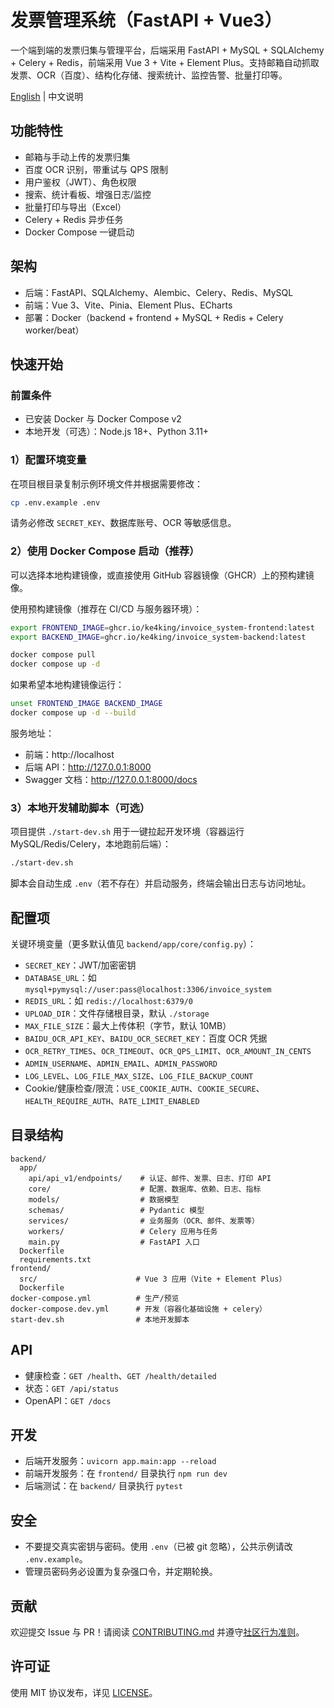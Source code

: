 # 发票管理系统（FastAPI + Vue3）

一个端到端的发票归集与管理平台，后端采用 FastAPI + MySQL + SQLAlchemy + Celery + Redis，前端采用 Vue 3 + Vite + Element Plus。支持邮箱自动抓取发票、OCR（百度）、结构化存储、搜索统计、监控告警、批量打印等。

[English](README.md) | 中文说明

## 功能特性
- 邮箱与手动上传的发票归集
- 百度 OCR 识别，带重试与 QPS 限制
- 用户鉴权（JWT）、角色权限
- 搜索、统计看板、增强日志/监控
- 批量打印与导出（Excel）
- Celery + Redis 异步任务
- Docker Compose 一键启动

## 架构
- 后端：FastAPI、SQLAlchemy、Alembic、Celery、Redis、MySQL
- 前端：Vue 3、Vite、Pinia、Element Plus、ECharts
- 部署：Docker（backend + frontend + MySQL + Redis + Celery worker/beat）

## 快速开始

### 前置条件
- 已安装 Docker 与 Docker Compose v2
- 本地开发（可选）：Node.js 18+、Python 3.11+

### 1）配置环境变量
在项目根目录复制示例环境文件并根据需要修改：

```bash
cp .env.example .env
```

请务必修改 `SECRET_KEY`、数据库账号、OCR 等敏感信息。

### 2）使用 Docker Compose 启动（推荐）

可以选择本地构建镜像，或直接使用 GitHub 容器镜像（GHCR）上的预构建镜像。

使用预构建镜像（推荐在 CI/CD 与服务器环境）：

```bash
export FRONTEND_IMAGE=ghcr.io/ke4king/invoice_system-frontend:latest
export BACKEND_IMAGE=ghcr.io/ke4king/invoice_system-backend:latest

docker compose pull
docker compose up -d
```

如果希望本地构建镜像运行：

```bash
unset FRONTEND_IMAGE BACKEND_IMAGE
docker compose up -d --build
```

服务地址：
- 前端：http://localhost
- 后端 API：http://127.0.0.1:8000
- Swagger 文档：http://127.0.0.1:8000/docs

### 3）本地开发辅助脚本（可选）
项目提供 `./start-dev.sh` 用于一键拉起开发环境（容器运行 MySQL/Redis/Celery，本地跑前后端）：

```bash
./start-dev.sh
```

脚本会自动生成 `.env`（若不存在）并启动服务，终端会输出日志与访问地址。

## 配置项
关键环境变量（更多默认值见 `backend/app/core/config.py`）：

- `SECRET_KEY`：JWT/加密密钥
- `DATABASE_URL`：如 `mysql+pymysql://user:pass@localhost:3306/invoice_system`
- `REDIS_URL`：如 `redis://localhost:6379/0`
- `UPLOAD_DIR`：文件存储根目录，默认 `./storage`
- `MAX_FILE_SIZE`：最大上传体积（字节，默认 10MB）
- `BAIDU_OCR_API_KEY`、`BAIDU_OCR_SECRET_KEY`：百度 OCR 凭据
- `OCR_RETRY_TIMES`、`OCR_TIMEOUT`、`OCR_QPS_LIMIT`、`OCR_AMOUNT_IN_CENTS`
- `ADMIN_USERNAME`、`ADMIN_EMAIL`、`ADMIN_PASSWORD`
- `LOG_LEVEL`、`LOG_FILE_MAX_SIZE`、`LOG_FILE_BACKUP_COUNT`
- Cookie/健康检查/限流：`USE_COOKIE_AUTH`、`COOKIE_SECURE`、`HEALTH_REQUIRE_AUTH`、`RATE_LIMIT_ENABLED`

## 目录结构

```
backend/
  app/
    api/api_v1/endpoints/    # 认证、邮件、发票、日志、打印 API
    core/                    # 配置、数据库、依赖、日志、指标
    models/                  # 数据模型
    schemas/                 # Pydantic 模型
    services/                # 业务服务（OCR、邮件、发票等）
    workers/                 # Celery 应用与任务
    main.py                  # FastAPI 入口
  Dockerfile
  requirements.txt
frontend/
  src/                      # Vue 3 应用（Vite + Element Plus）
  Dockerfile
docker-compose.yml          # 生产/预览
docker-compose.dev.yml      # 开发（容器化基础设施 + celery）
start-dev.sh                # 本地开发脚本
```

## API
- 健康检查：`GET /health`、`GET /health/detailed`
- 状态：`GET /api/status`
- OpenAPI：`GET /docs`

## 开发
- 后端开发服务：`uvicorn app.main:app --reload`
- 前端开发服务：在 `frontend/` 目录执行 `npm run dev`
- 后端测试：在 `backend/` 目录执行 `pytest`

## 安全
- 不要提交真实密钥与密码。使用 `.env`（已被 git 忽略），公共示例请改 `.env.example`。
- 管理员密码务必设置为复杂强口令，并定期轮换。

## 贡献
欢迎提交 Issue 与 PR！请阅读 [CONTRIBUTING.md](CONTRIBUTING.md) 并遵守[社区行为准则](CODE_OF_CONDUCT.md)。

## 许可证
使用 MIT 协议发布，详见 [LICENSE](LICENSE)。

